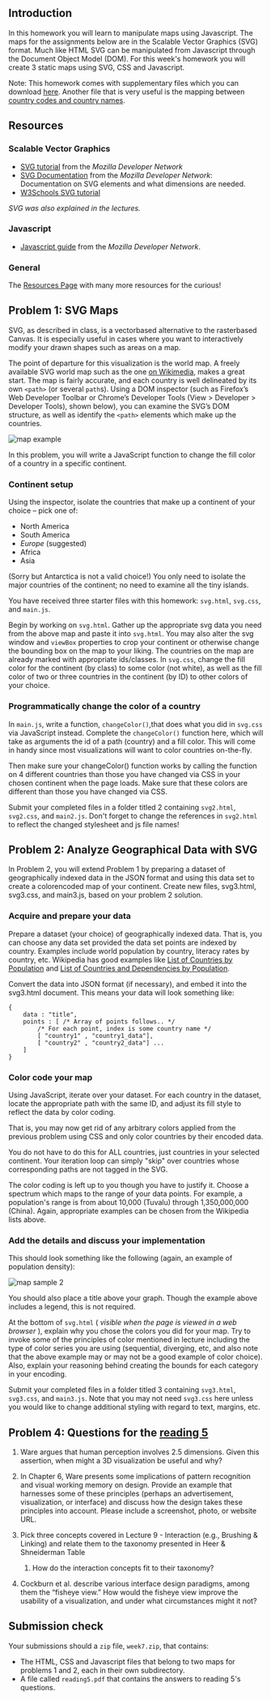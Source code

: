 ## Introduction

In this homework you will learn to manipulate maps using Javascript. The maps
for the assignments below are in the Scalable Vector Graphics (SVG) format. Much
like HTML SVG can be manipulated from Javascript through the Document Object
Model (DOM). For this week's homework you will create 3 static maps using 
SVG, CSS and Javascript.

Note: This homework comes with supplementary files which you can download
[here](hw7files.zip). Another file that is very useful is the mapping between
[country codes and country names](countries.js).

## Resources

### Scalable Vector Graphics

* [SVG tutorial] from the *Mozilla Developer Network*
* [SVG Documentation] from the *Mozilla Developer Network*: Documentation on
  SVG elements and what dimensions are needed.
* [W3Schools SVG tutorial]

_SVG was also explained in the lectures._

[SVG Documentation]: https://developer.mozilla.org/en-US/docs/Web/SVG
[SVG tutorial]: https://developer.mozilla.org/en-US/docs/SVG/Tutorial
[W3Schools SVG tutorial]: http://www.w3schools.com/svg/default.asp

### Javascript

* [Javascript guide] from the *Mozilla Developer Network*.

[Javascript guide]: https://developer.mozilla.org/en-US/docs/Web/JavaScript/Guide

### General
The [Resources Page] with many more resources for the curious!

[Resources Page]: /resources/cs171-resources


## Problem 1: SVG Maps

SVG, as described in class, is a vector­based alternative to the raster­based
Canvas. It is especially useful in cases where you want to interactively modify
your drawn shapes such as areas on a map.

The point of departure for this visualization is the world map. A freely
available SVG world map such as the one [on Wikimedia], makes a great start.
The map is fairly accurate, and each country is well delineated by its own
`<path>` (or several `path`s). Using a DOM inspector (such as Firefox’s Web Developer Toolbar or
Chrome’s Developer Tools (View > Developer > Developer Tools), shown below),
you can examine the SVG’s DOM structure, as well as identify the `<path>`
elements which make up the countries.

[on Wikimedia]: http://en.wikipedia.org/wiki/File:BlankMap-World6.svg

![map example](map-new.png)

In this problem, you will write a JavaScript function to change the fill color
of a country in a specific continent.


### Continent setup

Using the inspector, isolate the countries that make up a continent of your
choice – pick one of:

* North America
* South America
* *Europe* (suggested)
* Africa
* Asia

(Sorry but Antarctica is not a valid choice!) You only need to isolate the
major countries of the continent; no need to examine all the tiny islands.

You have received three starter files with this homework: `svg.html`,
`svg.css`, and `main.js`.

Begin by working on `svg.html`. Gather up the appropriate svg data you need
from the above map and paste it into `svg.html`. You may also alter the svg
window and `viewBox` properties to crop your continent or otherwise change the
bounding box on the map to your liking. The countries on the map are already
marked with appropriate ids/classes.
In `svg.css`, change the fill color for the continent (by class) to some color
(not white), as well as the fill color of two or three countries in the
continent (by ID) to other colors of your choice.

### Programmatically change the color of a country

In `main.js`, write a function, `changeColor()`,that does what you did in `svg.css`
via JavaScript instead. Complete the `changeColor()` function here, which will
take as arguments the id of a path (country) and a fill color. This will come
in handy since most visualizations will want to color countries on-the-fly.

Then make sure your changeColor() function works by calling the function on 4
different countries than those you have changed via CSS in your chosen
continent when the page loads. Make sure that these colors are different than
those you have changed via CSS.

Submit your completed files in a folder titled 2 containing `svg2.html`,
`svg2.css`, and `main2.js`. Don't forget to change the references in
`svg2.html` to reflect the changed stylesheet and js file names!

## Problem 2: Analyze Geographical Data with SVG

In Problem 2, you will extend Problem 1 by preparing a dataset of
geographically indexed data in the JSON format and using this data set to
create a color­encoded map of your continent. Create new files, svg3.html,
svg3.css, and main3.js, based on your problem 2 solution.

### Acquire and prepare your data

Prepare a dataset (your choice) of geographically indexed data. That is, you
can choose any data set provided the data set points are indexed by country.
Examples include world population by country, literacy rates by country, etc.
Wikipedia has good examples like [List of Countries by Population] and [List of
Countries and Dependencies by Population].

[List of Countries by Population]: http://en.wikipedia.org/wiki/List_of_countries_by_population
[List of Countries and Dependencies by Population]: http://en.wikipedia.org/wiki/List_of_countries_and_dependencies_by_population_density

Convert the data into JSON format (if necessary), and embed it into the
svg3.html document. This means your data will look something like:

	{
		data : "title",
		points : [ /* Array of points follows.. */
			/* For each point, index is some country name */
			[ "country1" , "country1_data"],
			[ "country2" , "country2_data"] ...
		]
	}

### Color code your map

Using JavaScript, iterate over your dataset. For each country in the dataset,
locate the appropriate path with the same ID, and adjust its fill style to
reflect the data by color coding.

That is, you may now get rid of any arbitrary colors applied from the previous
problem using CSS and only color countries by their encoded data.

You do not have to do this for ALL countries, just countries in your selected
continent. Your iteration loop can simply "skip" over countries whose
corresponding paths are not tagged in the SVG.

The color coding is left up to you though you have to justify it. Choose a
spectrum which maps to the range of your data points. For example, a
population's range is from about 10,000 (Tuvalu) through 1,350,000,000 (China).
Again, appropriate examples can be chosen from the Wikipedia lists above.

### Add the details and discuss your implementation

This should look something like the following (again, an example of population
density):

[population density]: http://en.wikipedia.org/wiki/List_of_countries_and_dependencies_by_population_density

![map sample 2](map2.png)

You should also place a title above your graph. Though the example above
includes a legend, this is not required.

At the bottom of `svg.html` ( *visible when the page is viewed in a web browser* 
), explain why you chose the colors you did for your
map. Try to invoke some of the principles of color mentioned in lecture
including the type of color series you are using (sequential, diverging, etc,
and also note that the above example may or may not be a good example of color
choice). Also, explain your reasoning behind creating the bounds for each
category in your encoding.

Submit your completed files in a folder titled 3 containing `svg3.html`,
`svg3.css`, and `main3.js`. Note that you may not need `svg3.css` here unless
you would like to change additional styling with regard to text, margins, etc.

## Problem 4: Questions for the [reading 5][]

1. Ware argues that human perception involves 2.5 dimensions. Given this
   assertion, when might a 3D visualization be useful and why?

2. In Chapter 6, Ware presents some implications of pattern recognition and
   visual working memory on design. Provide an example that harnesses some of
   these principles (perhaps an advertisement, visualization, or interface) and
   discuss how the design takes these principles into account. Please include a
   screenshot, photo, or website URL.

3. Pick three concepts covered in Lecture 9 - Interaction (e.g., Brushing &
   Linking) and relate them to the taxonomy presented in Heer & Shneiderman Table
   1. How do the interaction concepts fit to their taxonomy?

4. Cockburn et al. describe various interface design paradigms, among them the
   “fisheye view.” How would the fisheye view improve the usability of a
   visualization, and under what circumstances might it not?

[reading 5]: /readings/reading-5

## Submission check

Your submissions should a `zip` file, `week7.zip`, that contains:

* The HTML, CSS and Javascript files that belong to two maps for problems 1 and
  2, each in their own subdirectory.
* A file called `reading5.pdf` that contains the answers to reading 5's questions.

